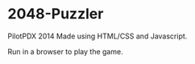 # 2048-Puzzler
PilotPDX 2014
Made using HTML/CSS and Javascript.

Run in a browser to play the game.
